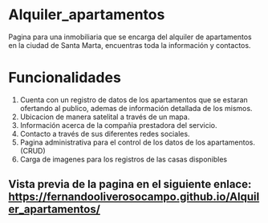# Alquiler_apartamentos
Pagina para una inmobiliaria que se encarga del alquiler de apartamentos en la ciudad de Santa Marta, encuentras toda la información y contactos.

# Funcionalidades
1. Cuenta con un registro de datos de los apartamentos que se estaran ofertando al publico, ademas de información detallada de los mismos.
2. Ubicacion de manera satelital a través de un mapa.
3. Información acerca de la compañia prestadora del servicio.
4. Contacto a través de sus diferentes redes sociales.
5. Pagina administrativa para el control de los datos de los apartamentos.(CRUD)
6. Carga de imagenes para los registros de las casas disponibles

## Vista previa de la pagina en el siguiente enlace: https://fernandooliverosocampo.github.io/Alquiler_apartamentos/
